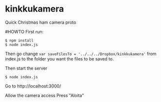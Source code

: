 kinkkukamera
============

Quick Christmas ham camera proto

#HOWTO
First run:

	$ npm install
	$ node index.js

Then go change ```var saveFilesTo = '../../../Dropbox/kinkkukamera'``` from index.js to the folder you want the files to be saved to.

Then start the server 
	
	$ node index.js
	
Go to http://localhost:3000/

Allow the camera access
Press "Aloita"
